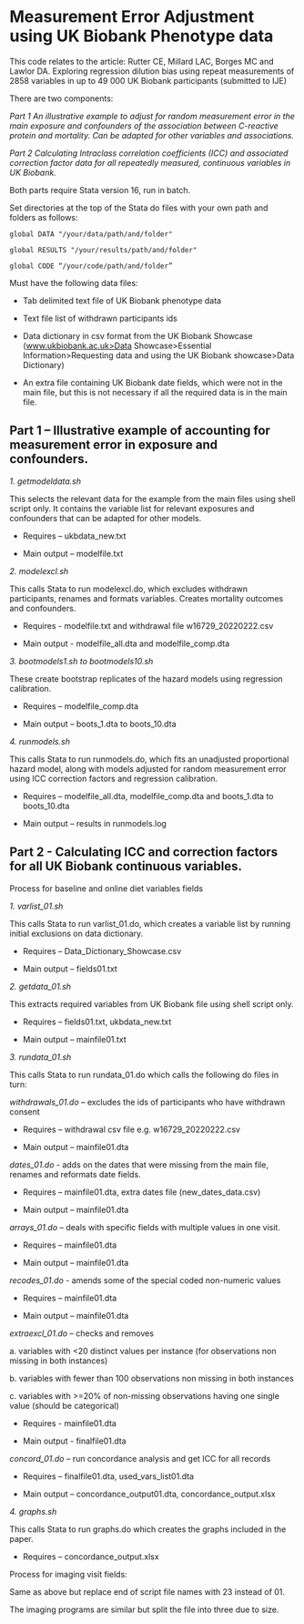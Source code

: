 # Measurement Error Adjustment using UK Biobank Phenotype data

This code relates to the article:
Rutter CE, Millard LAC, Borges MC and Lawlor DA. Exploring regression dilution bias using repeat measurements of 2858 variables in up to 49 000 UK Biobank participants (submitted to IJE)

There are two components:

*Part 1	An illustrative example to adjust for random measurement error in the main exposure and confounders of the association between C-reactive protein and mortality. Can be adapted for other variables and associations.*

*Part 2	Calculating Intraclass correlation coefficients (ICC) and associated correction factor data for all repeatedly measured, continuous variables in UK Biobank.*

Both parts require Stata version 16, run in batch.

Set directories at the top of the Stata do files with your own path and folders as follows:

```
global DATA "/your/data/path/and/folder"

global RESULTS "/your/results/path/and/folder"

global CODE “/your/code/path/and/folder”
```

Must have the following data files:

- Tab delimited text file of UK Biobank phenotype data

- Text file list of withdrawn participants ids

- Data dictionary in csv format from the UK Biobank Showcase (www.ukbiobank.ac.uk>Data Showcase>Essential Information>Requesting data and using the UK Biobank showcase>Data Dictionary)

- An extra file containing UK Biobank date fields, which were not in the main file, but this is not necessary if all the required data is in the main file.


## Part 1 – Illustrative example of accounting for measurement error in exposure and confounders.  
   
*1.   getmodeldata.sh*

   This selects the relevant data for the example from the main files using shell script only. It contains the variable list for relevant exposures and confounders that can be adapted for other models.

- Requires – ukbdata_new.txt 

- Main output – modelfile.txt   

  

*2.   modelexcl.sh*

   This calls Stata to run modelexcl.do, which excludes withdrawn participants, renames and formats variables. Creates mortality outcomes and confounders.

- Requires - modelfile.txt and withdrawal file w16729_20220222.csv

- Main output - modelfile_all.dta and modelfile_comp.dta  

  

*3.   bootmodels1.sh to bootmodels10.sh*

   These create bootstrap replicates of the hazard models using regression calibration.

- Requires – modelfile_comp.dta

- Main output – boots_1.dta to boots_10.dta  

  

*4.   runmodels.sh*

This calls Stata to run runmodels.do, which fits an unadjusted proportional hazard model, along with models adjusted for random measurement error using ICC correction factors and regression calibration.

- Requires – modelfile_all.dta, modelfile_comp.dta and boots_1.dta to boots_10.dta

- Main output – results in runmodels.log    

  

## Part 2 - Calculating ICC and correction factors for all UK Biobank continuous variables.

Process for baseline and online diet variables fields  
     
*1.   varlist_01.sh* 

   This calls Stata to run varlist_01.do, which creates a variable list by running initial exclusions on data dictionary.

   - Requires – Data_Dictionary_Showcase.csv

   - Main output – fields01.txt   
  
   
*2.   getdata_01.sh*

   This extracts required variables from UK Biobank file using shell script only.

   - Requires – fields01.txt, ukbdata_new.txt 

   - Main output – mainfile01.txt  

     
*3.   rundata_01.sh*

   This calls Stata to run rundata_01.do which calls the following do files in turn:


   *withdrawals_01.do* – excludes the ids of participants who have withdrawn consent

   - Requires – withdrawal csv file e.g. w16729_20220222.csv
  
   - Main output – mainfile01.dta

   
   *dates_01.do* - adds on the dates that were missing from the main file, renames and reformats date fields.

   - Requires – mainfile01.dta, extra dates file (new_dates_data.csv)

   - Main output – mainfile01.dta


   *arrays_01.do* – deals with specific fields with multiple values in one visit.

   - Requires – mainfile01.dta

   - Main output – mainfile01.dta


   *recodes_01.do* - amends some of the special coded non-numeric values

   - Requires – mainfile01.dta

   - Main output – mainfile01.dta


   *extraexcl_01.do* – checks and removes

   a. variables with <20 distinct values per instance (for observations non missing in both instances)

   b. variables with fewer than 100 observations non missing in both instances

   c. variables with >=20% of non-missing observations having one single value (should be categorical)

   - Requires - mainfile01.dta

   - Main output - finalfile01.dta

   
   *concord_01.do* – run concordance analysis and get ICC for all records

   - Requires – finalfile01.dta, used_vars_list01.dta

   - Main output – concordance_output01.dta, concordance_output.xlsx

     
*4.   graphs.sh*

   This calls Stata to run graphs.do which creates the graphs included in the paper.

- Requires – concordance_output.xlsx


        
Process for imaging visit fields:

Same as above but replace end of script file names with 23 instead of 01.

The imaging programs are similar but split the file into three due to size.
